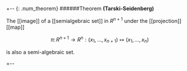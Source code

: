 

+-- {: .num_theorem}
######Theorem 
**(Tarski-Seidenberg)**

The [[image]] of a [[semialgebraic set]] in $R^{n+1}$ under the [[projection]] [[map]] 

$$
 \pi \colon 
  R^{n+1} \to R^n: (x_1, \ldots, x_{n+1}) \mapsto (x_1, \ldots, x_n)
$$  

is also a semi-algebraic set. 

=-- 
